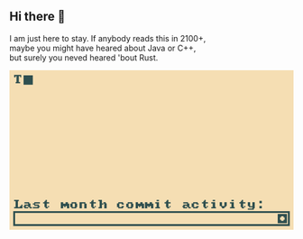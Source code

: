 ## Hi there 👋
I am just here to stay. 
If anybody reads this in 2100+, <br>
maybe you might have heared about Java or C++,<br>
but surely you neved heared 'bout Rust.

[![metrix](metrix.gif)](https://github.com/joanroig/metrix)

<!--
**TeaTiMe08/TeaTiMe08** is a ✨ _special_ ✨ repository because its `README.md` (this file) appears on your GitHub profile.

Here are some ideas to get you started:

- 🔭 I’m currently working on ...
- 🌱 I’m currently learning ...
- 👯 I’m looking to collaborate on ...
- 🤔 I’m looking for help with ...
- 💬 Ask me about ...
- 📫 How to reach me: ...
- 😄 Pronouns: ...
- ⚡ Fun fact: ...
-->
